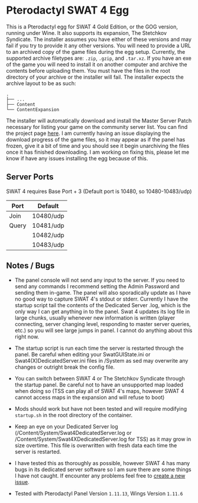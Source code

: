 # Pterodactyl SWAT 4 Egg
This is a Pterodactyl egg for SWAT 4 Gold Edition, or the GOG version, running under Wine. It also supports its expansion, The Stetchkov Syndicate. The installer assumes you have either of these versions and may fail if you try to provide it any other versions. You will need to provide a URL to an archived copy of the game files during the egg setup. Currently, the supported archive filetypes are: ``.zip``, ``.gzip``, and ``.tar.xz``. If you have an exe of the game you will need to install it on another computer and archive the contents before uploading them. You must have the files in the root directory of your archive or the installer will fail. The installer expects the archive layout to be as such:

    .
    ├── ...
    ├── Content
    └── ContentExpansion

The installer will automatically download and install the Master Server Patch necessary for listing your game on the community server list. You can find the project page [here](https://github.com/sergeii/swat-patches/tree/master/swat4stats-masterserver/). I am currently having an issue displaying the download progress of the game files, so it may appear as if the panel has frozen, give it a bit of time and you should see it begin unarchiving the files once it has finished downloading. I am working on fixing this, please let me know if have any issues installing the egg because of this.

## Server Ports
SWAT 4 requires Base Port + 3 (Default port is 10480, so 10480-10483/udp)

| Port      | Default  |
|-----------|----------|
| Join 		| 10480/udp|
| Query     | 10481/udp|
|        	| 10482/udp|
|       	| 10483/udp|

## Notes / Bugs
- The panel console will not send any input to the server. If you need to send any commands I recommend setting the Admin Password and sending them in-game. The panel will also sporadically update as I have no good way to capture SWAT 4's stdout or stderr. Currently I have the startup script tail the contents of the Dedicated Server .log, which is the only way I can get anything in to the panel. Swat 4 updates its log file in large chunks, usually whenever new information is written (player connecting, server changing level, responding to master server queries, etc.) so you will see large jumps in panel. I cannot do anything about this right now.

- The startup script is run each time the server is restarted through the panel. Be careful when editing your SwatGUIState.ini or Swat4(X)DedicatedServer.ini files in /System as sed may overwrite any changes or outright break the config file.

- You can switch between SWAT 4 or The Stetchkov Syndicate through the startup panel. Be careful not to have an unsupported map loaded when doing so (TSS can play all of SWAT 4's maps, however SWAT 4 cannot access maps in the expansion and will refuse to boot)

- Mods should work but have not been tested and will require modifying ``startup.sh`` in the root directory of the container. 

- Keep an eye on your Dedicated Server log (/Content/System/Swat4DedicatedServer.log or /Content/System/Swat4XDedicatedServer.log for TSS) as it may grow in size overtime. This file is overwritten with fresh data each time the server is restarted.

- I have tested this as thoroughly as possible, however SWAT 4 has many bugs in its dedicated server software so I am sure there are some things I have not caught. If encounter any problems feel free to [create a new issue](https://github.com/MisterCalvin/pterodactyl-swat4-egg/issues).

- Tested with Pterodactyl Panel Version ``1.11.13``, Wings Version ``1.11.6``
